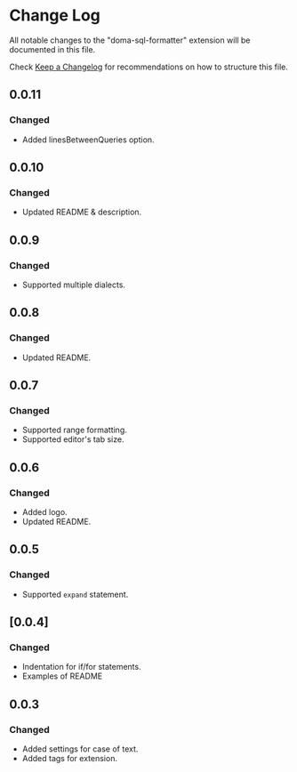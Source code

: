 # Change Log

All notable changes to the "doma-sql-formatter" extension will be documented in this file.

Check [Keep a Changelog](http://keepachangelog.com/) for recommendations on how to structure this file.

## 0.0.11

### Changed

- Added linesBetweenQueries option.

## 0.0.10

### Changed

- Updated README & description.

## 0.0.9

### Changed

- Supported multiple dialects.

## 0.0.8

### Changed

- Updated README.

## 0.0.7

### Changed

- Supported range formatting.
- Supported editor's tab size.

## 0.0.6

### Changed

- Added logo.
- Updated README.

## 0.0.5

### Changed

- Supported `expand` statement.

## [0.0.4]

### Changed

- Indentation for if/for statements.
- Examples of README

## 0.0.3

### Changed

- Added settings for case of text.
- Added tags for extension.
